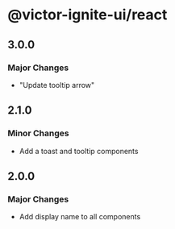 # @victor-ignite-ui/react

## 3.0.0

### Major Changes

- "Update tooltip arrow"

## 2.1.0

### Minor Changes

- Add a toast and tooltip components

## 2.0.0

### Major Changes

- Add display name to all components
